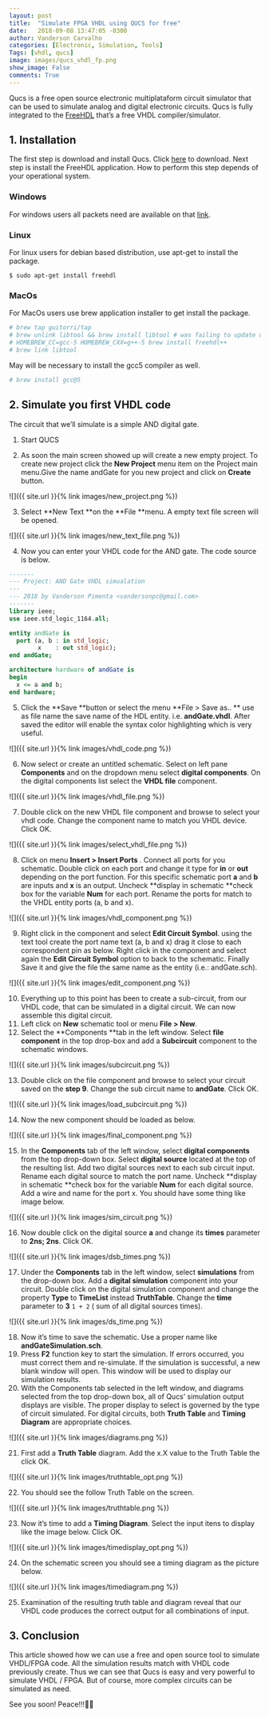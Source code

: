 ```yaml
---
layout: post
title:  "Simulate FPGA VHDL using QUCS for free"
date:   2018-09-08 13:47:05 -0300
author: Vanderson Carvalho
categories: [Electronic, Simulation, Tools]
Tags: [vhdl, qucs]
image: images/qucs_vhdl_fp.png
show_image: False
comments: True
---
```


Qucs is a free open source electronic multiplataform circuit simulator that can be used to simulate analog and digital electronic circuits. Qucs is fully integrated to the [FreeHDL](http://freehdl.seul.org) that’s a free VHDL compiler/simulator.

## 1. Installation
The first step is download and install Qucs. Click [here](http://qucs.sourceforge.net) to download. 
Next step is install the FreeHDL application. How to perform this step depends of your operational system. 

### Windows
For windows users all packets need are available on that [link](https://sourceforge.net/projects/qucs/files/freehdl/). 
### Linux
For linux users for debian based distribution, use apt-get to install the package. 
```
$ sudo apt-get install freehdl
```
### MacOs
 For MacOs users use brew application installer to get install the package.
```bash
# brew tap guitorri/tap
# brew unlink libtool && brew install libtool # was failing to update under gcc-5~
# HOMEBREW_CC=gcc-5 HOMEBREW_CXX=g++-5 brew install freehdl++
# brew link libtool
```

May will be necessary to install the gcc5 compiler as well.
```bash
# brew install gcc@5
```

## 2. Simulate you first VHDL code
The circuit that we’ll simulate is a simple AND digital gate.

1. Start QUCS

2. As soon the main screen showed up will create a new empty project. To create new project click the **New Project** menu item on the Project main menu.Give the name andGate for you new project and click on **Create** button.

![]({{ site.url }}{% link images/new_project.png %})

3. Select **New Text **on the **File **menu. A empty text file screen will be opened.

![]({{ site.url }}{% link images/new_text_file.png %})

4. Now you can enter your VHDL code for the AND gate. The code source is below.

```vhdl
-------
--- Project: AND Gate VHDL simualation
---
--- 2018 by Vanderson Pimenta <vandersonpc@gmail.com>
-------
library ieee;
use ieee.std_logic_1164.all;

entity andGate is
  port (a, b : in std_logic;
		x    : out std_logic);
end andGate;

architecture hardware of andGate is
begin
  x <= a and b;
end hardware;
```

5.  Click the **Save **button or select the menu **File \> Save as.. ** use as file name the save name of the HDL entity. i.e. **andGate.vhdl**. After saved the editor will enable the syntax color highlighting which is very useful.

![]({{ site.url }}{% link images/vhdl_code.png %})

6. Now select or create an untitled schematic. Select on left pane **Components** and on the dropdown menu select **digital components**. On the digital components list select the **VHDL file** component.

![]({{ site.url }}{% link images/vhdl_file.png %})

7. Double click on the new VHDL file component and browse to select your vhdl code. Change the component name to match you VHDL device. Click OK.

![]({{ site.url }}{% link images/select_vhdl_file.png %})

8. Click on menu **Insert \> Insert Ports** . Connect all ports for you schematic. Double click on each port and change it type for **in** or **out** depending on the port function. For this specific schematic port **a** and **b** are inputs and **x** is an output. Uncheck **display in schematic **check box for the variable **Num** for each port. Rename the ports for match to the VHDL entity ports (a, b and x). 

![]({{ site.url }}{% link images/vhdl_component.png %})

9. Right click in the component and select **Edit Circuit Symbol**. using the text tool create the port name text (a, b and x) drag it close to each correspondent pin as below. Right click in the component and select again the **Edit Circuit Symbol** option to back to the schematic. Finally Save it and give the file the same name as the entity (i.e.: andGate.sch).

![]({{ site.url }}{% link images/edit_component.png %})

10. Everything up to this point has been to create a sub-circuit, from our VHDL code, that can be simulated in a digital circuit. We can now assemble this digital circuit.
11. Left click on **New** schematic tool or menu **File \> New**.
12. Select the **Components **tab in the left window. Select **file component** in the top drop-box and add a **Subcircuit** component to the schematic windows.

![]({{ site.url }}{% link images/subcircuit.png %})

13. Double click on the file component and browse to select your circuit saved on the **step 9**. Change the sub circuit name to **andGate**. Click OK.

![]({{ site.url }}{% link images/load_subcircuit.png %})

14. Now the new component should be loaded as below.

![]({{ site.url }}{% link images/final_component.png %})

15. In the **Components** tab of the left window, select **digital components** from the top drop-down box. Select **digital source** located at the top of the resulting list. Add two digital sources next to each sub circuit input. Rename each digital source to match the port name. Uncheck **display in schematic **check box for the variable **Num** for each digital source. Add a wire and name for the port x. You should have some thing like image below.  

![]({{ site.url }}{% link images/sim_circuit.png %})

16. Now double click on the digital source **a** and change its **times** parameter to **2ns; 2ns**. Click OK.

![]({{ site.url }}{% link images/dsb_times.png %})

17. Under the **Components** tab in the left window, select **simulations** from the drop-down box. Add a **digital simulation** component into your circuit. Double click on the digital simulation component and change the property **Type** to **TimeList** instead **TruthTable**. Change the **time** parameter to **3**  `1 + 2` ( sum of all digital sources times). 

![]({{ site.url }}{% link images/ds_time.png %})

18. Now it’s time to save the schematic. Use a proper name like **andGateSimulation.sch**.
19. Press **F2** function key to start the simulation. If errors occurred, you must correct them and re-simulate. If the simulation is successful, a new blank window will open. This window will be used to display our simulation results.
20. With the Components tab selected in the left window, and diagrams selected from the top drop-down box, all of Qucs’ simulation output displays are visible. The proper display to select is governed by the type of circuit simulated. For digital circuits, both **Truth Table** and **Timing Diagram** are appropriate choices.

![]({{ site.url }}{% link images/diagrams.png %})

21. First add a **Truth Table** diagram. Add the x.X value to the Truth Table the click OK.

![]({{ site.url }}{% link images/truthtable_opt.png %})

22. You should see the follow Truth Table on the screen.

![]({{ site.url }}{% link images/truthtable.png %})

23. Now it’s time to add a **Timing Diagram**. Select the input itens to display like the image below. Click OK.

![]({{ site.url }}{% link images/timedisplay_opt.png %})

24. On the schematic screen you should see a timing diagram as the picture below.

![]({{ site.url }}{% link images/timediagram.png %})

25. Examination of the resulting truth table and diagram reveal that our VHDL code produces the correct output for all combinations of input. 

## 3. Conclusion
This article showed how we can use a free and open source tool to simulate VHDL/FPGA code. All the simulation results match with VHDL code previously create. Thus we can see that Qucs is easy and very powerful to simulate VHDL / FPGA. But of course, more complex circuits can be simulated as need. 


See you soon! Peace!!!🖖🏻
